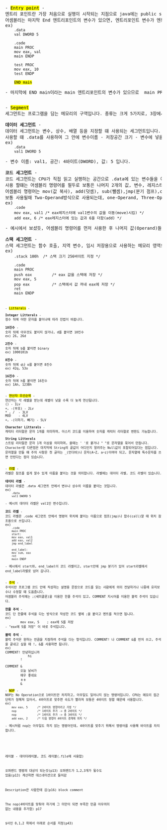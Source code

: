 <pre>
- <mark>Entry point</mark> -
엔트리 포인트란 가장 처음으로 실행이 시작되는 지점으로 java에는 public static void main(String[] args)가 엔트리 포인트, c는  main()가 엔트리 포인트인데
어셈블리는 마지막 End 엔트리포인트의 변수가 있으면, 엔트리포인트 변수가 엔트리포인트가 된다.
ex) <code>
    .data
    val DWORD 5
  
    .code
    main PROC
    mov eax, val
    main ENDP
  
    test PROC
    mov eax, 10
    test ENDP
  
    <mark>END main</mark>
    </code>
- 마지막에 END main이라는 main 엔트리포인트의 변수가 있으므로  main PROC가 엔트리 포인트이다.

      
- <mark>Segment</mark>
세그먼트는 프로그램을 담는 메모리의 구역입니다. 종류는 크게 5가지로, 3장에서 나오는 세그먼트 3가지만 설명 드리겠습니다.

<b>데이터 세그먼트</b> -
데이터 세그먼트는 변수, 상수, 배열 등을 지정할 떄 사용되는 세그먼트입니다. 
사용할 떄 .data를 사용하여 그 안에 변수이름 - 저장공간 크기 - 변수에 넣을 값   이런식으로 사용됩니다.
ex) <code>
    .data
    val1 DWORD 5 
    </code>
- 변수 이름: val1, 공간: 4바이트(DWORD), 값: 5 입니다. 

<b>코드 세그먼트</b> -
코드 세그먼트는 CPU가 직접 읽고 실행하는 공간으로 .data에 있는 변수들을 여기로 끌고와 레지스터와 함께 사용됩니다.
사용 할떄는 어셈블리 명령어를 필두로 보통은 나머지 2개의 값, 변수, 레지스터가 오고, 오른쪽에서 왼쪽으로 어셈블리 명령어에 따라 값이 오른쪽에서 왼쪽으로 행동 됩니다.
어셈블리 명령어는 mov(값 복사), add(덧셈), sub(뺄셈),jmp(분기 점프),call(함수 호출), ret(함수 반환), neg(부호 반전)가 있고, 나머지가 모두 피연산자인 Operand입니다.
보통 사용될때 Two-Operand방식으로 사용되는데, one-Operand, Three-Operand도 가끔 사용됩니다.
ex) <code>
    .code
    mov eax, val1 /* eax레지스터에 val1변수의 값을 이동(move)시킴) */
    add eax, 6 /* eax레지스터에 있는 값과 6을 더함(add) */
    </code>
- 예시에서 보셨듯, 어셈블리 명령어를 먼저 사용한 후 나머지 값(Operand)들이 오게 되고 Operand가 2개이므로 mov.... add.... 은 Two-Operand입니다. 

<b>스택 세그먼트</b> -
스택 세그먼트는 함수 호출, 지역 변수, 임시 저장용으로 사용하는 메모리 영역으로 갑을 스택에서 꺼내거나(pop) 스택에 저장(push)을 할 수 있습니다.
ex) <code>
    .stack 100h  /* 스택 크기 256바이트 지정 */
    
    .code
    main PROC
    push eax         /* eax 값을 스택에 저장 */
    mov eax, 5
    pop eax          /* 스택에서 값 꺼내 eax에 저장 */
    ret
    main ENDP
    <code>


- <mark>Litterals</mark> -

<b>Integer Litterals</b> -   
정수 뒤에 어떤 문자를 붙이냐에 따라 진법이 바뀝니다.

<b>10진수</b> -
숫자 뒤에 아무것도 붙이지 않거나, d를 붙이면 10진수
ex) 26, 26d
      
<b>2진수</b> -
숫자 뒤에 b를 붙이면 binary
ex) 1000101b

<b>8진수</b> -
숫자 뒤에 q나 o를 붙이면 8진수
ex) 42q, 53o

<b>16진수</b> -
숫자 뒤에 h를 붙이면 16진수
ex) 1Ah, 123Bh


- <mark>연산자 우선순위</mark> -
연산자는 각 레벨을 받는데 레벨이 낮을 수록 더 늦게 연산됩니다.
() - 1Lv
+, -(부호) - 2Lv
* , /  - 3LV
MOD    - 4LV
+, -(더하기, 뺴기) - 5LV 

<b>Character Litterals</b> -
캐릭터 리터럴은 문자 1개를 의미하며, 아스키 코드를 이용하여 숫자를 캐릭터 리터럴로 변환도 가능합니다.

<b>String Litterals</b>
스트링 리터럴은 문자 1개 이상을 의미하며, 쓸때는 ' '로 뭍거나 " "로 문자열을 묶어서 만듭니다. Character랑 다른점은 마지막에 String의 끝값이 어디인지 알려주는 Null값이 포함되어있다는 점입니다.
문자열을 만들 떄 주의 사항은 첫 글자는 _(언더바)나 문자(A~Z, a~z)이여야 되고, 문자열에 특수문자를 쓰면 안된다는 점이 있습니다.

        
- <mark>라벨</mark> -
라벨은 참조를 쉽게 할수 있게 이름을 붙이는 것을 의미합니다. 라벨에는 데이터 라벨, 코드 라벨이 있습니다. 

<b>데이터 라벨</b> -
데이터 라벨은 .data 세그먼트 안에서 변수나 상수의 이름을 붙이는 것입니다.
ex) <code>
    .data
    val1 DWORD 5 
    </code>
- 예시의 데이터 라벨은 val1인 변수입니다.

<b>코드 라벨</b> -
코드 라벨은 .code 세그먼트 안에서 명령어 위치에 붙이는 이름으로 점프(jmp)나 함수(call)할 때 위치 참조용으로 쓰입니다.
ex) <code>
    .code
    main PROC
    start:
    mov eax, val1
    add eax, val2
    jmp end_label

    end_label:
    mov sum, eax
    ret
    main ENDP
    </code>
- 예시에서 start와, end_label이 코드 라벨이고, start안에 jmp 분기가 있어 start라벨에서 end_label라벨로 넘어 갑니다.


- <mark>주석</mark> -
주석이란 프로그램 코드 안에 작성하는 설명용 문장으로 코드를 읽는 사람에게 의미 전달하거나 나중에 유지보수나 수정할 때 도움줍니다.
어셈블러 주석에는 ;(세미클론)을 이용한 한줄 주석이 있고, COMMENT 지시어를 이용한 블럭 주석이 있습니다.

<b>한줄 주석</b> -
코드 단 한줄에 주석을 다는 방식으로 작성한 코드 옆에 ;을 붙이고 멘트를 적으면 됩니다.
ex)
        mov eax, 5    ; eax에 5를 저장
- "eax에 5를 저장" 이 바로 주석입니다.

<b>블럭 주석</b> -
블럭 주석은 원하는 만큼을 지정하여 주석을 다는 형식입니다. COMMENT! 나 COMMENT &를 먼저 쓰고, 주석을 끝내고 싶을 때 !, &를 사용하면 됩니다.
ex)
COMMENT! 안녕하십니까
            hi
        !

COMMENT &
        오늘 날씨가
        매우 좋네요
        ㅎㅎ
        &

- <mark>NOP</mark> -
NOP는 No Operation으로 1바이트만 차지하고, 아무일도 일어나지 않는 명령어입니다. CPU는 메모리 접근 단위가 정해져 있어서, 4바이트로 맞추면 속도가 빨라져 보통은 4바이트 정렬 떄문에 사용합니다.
ex) <code>
    mov eax, 5      /* 2바이트 명령어라고 가정 */
    nop             /* 1바이트 추가 -> 총 2바이트 */
    nop             /* 1바이트 추가 -> 총 3바이트 */  
    add eax, 2      /* 다음 명령어 4바이트 경계에 위치 */
    </code>
- 예시처럼 nop는 아무일도 하지 않는 명령어인데, 4바이트를 맞추기 위해서 명령어를 사용해 바이트를 차치합니다.

        
</pre>



레이블 - 데이터레이블, 코드 레이블(.file에 사용함)


오퍼랜드 명령의 대상이 되는것(p13)
오퍼랜드가 1,2,3개가 될수도 있음(p13)
계산하면 데스네이션으로 들어감

Description은 사람한테 감(p16)
block comment

The nop(4바이트를 맞춰야 하기에 그 미만이 되면 부족한 만큼 아무의미 없는 내용을 추가함) p17













$사인 0,1,2 위에서 아래로 순서를 지정(p43)
